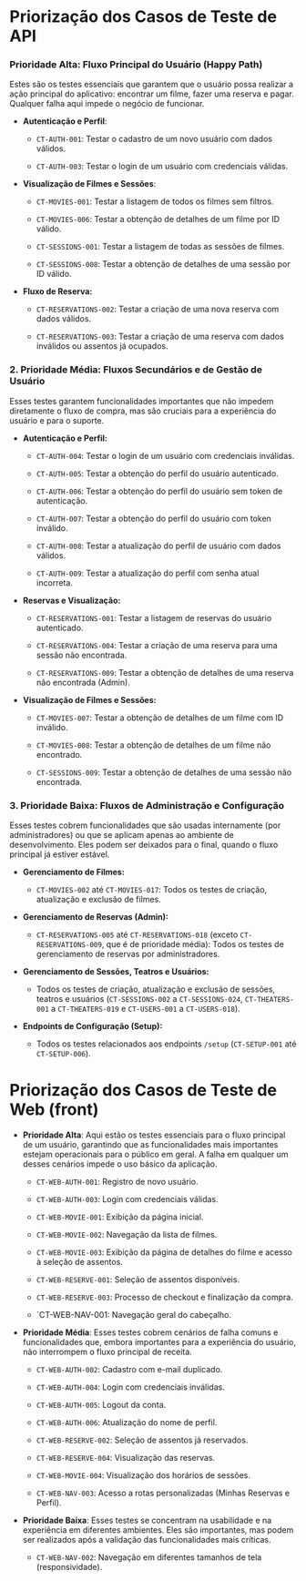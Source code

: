 # Priorização dos Casos de Teste de API

### Prioridade Alta: Fluxo Principal do Usuário (Happy Path)

Estes são os testes essenciais que garantem que o usuário possa realizar a ação principal do aplicativo: encontrar um filme, fazer uma reserva e pagar. Qualquer falha aqui impede o negócio de funcionar.

* **Autenticação e Perfil**:

    * `CT-AUTH-001`: Testar o cadastro de um novo usuário com dados válidos.

    * `CT-AUTH-003`: Testar o login de um usuário com credenciais válidas.

* **Visualização de Filmes e Sessões**:

    * `CT-MOVIES-001`: Testar a listagem de todos os filmes sem filtros.

    * `CT-MOVIES-006`: Testar a obtenção de detalhes de um filme por ID válido.

    * `CT-SESSIONS-001`: Testar a listagem de todas as sessões de filmes.

    * `CT-SESSIONS-008`: Testar a obtenção de detalhes de uma sessão por ID válido.

* **Fluxo de Reserva:**

    * `CT-RESERVATIONS-002`: Testar a criação de uma nova reserva com dados válidos.

    * `CT-RESERVATIONS-003`: Testar a criação de uma reserva com dados inválidos ou assentos já ocupados.

### 2. Prioridade Média: Fluxos Secundários e de Gestão de Usuário

Esses testes garantem funcionalidades importantes que não impedem diretamente o fluxo de compra, mas são cruciais para a experiência do usuário e para o suporte.

* **Autenticação e Perfil:**

    * `CT-AUTH-004`: Testar o login de um usuário com credenciais inválidas.

    * `CT-AUTH-005`: Testar a obtenção do perfil do usuário autenticado.

    * `CT-AUTH-006`: Testar a obtenção do perfil do usuário sem token de autenticação.

    * `CT-AUTH-007`: Testar a obtenção do perfil do usuário com token inválido.

    * `CT-AUTH-008`: Testar a atualização do perfil de usuário com dados válidos.

    * `CT-AUTH-009`: Testar a atualização do perfil com senha atual incorreta.

* **Reservas e Visualização:**

    * `CT-RESERVATIONS-001`: Testar a listagem de reservas do usuário autenticado.

    * `CT-RESERVATIONS-004`: Testar a criação de uma reserva para uma sessão não encontrada.

    * `CT-RESERVATIONS-009`: Testar a obtenção de detalhes de uma reserva não encontrada (Admin).

* **Visualização de Filmes e Sessões:**

    * `CT-MOVIES-007`: Testar a obtenção de detalhes de um filme com ID inválido.

    * `CT-MOVIES-008`: Testar a obtenção de detalhes de um filme não encontrado.

    * `CT-SESSIONS-009`: Testar a obtenção de detalhes de uma sessão não encontrada.

### 3. Prioridade Baixa: Fluxos de Administração e Configuração

Esses testes cobrem funcionalidades que são usadas internamente (por administradores) ou que se aplicam apenas ao ambiente de desenvolvimento. Eles podem ser deixados para o final, quando o fluxo principal já estiver estável.

* **Gerenciamento de Filmes:**

    * `CT-MOVIES-002` até `CT-MOVIES-017`: Todos os testes de criação, atualização e exclusão de filmes.

* **Gerenciamento de Reservas (Admin):**

    * `CT-RESERVATIONS-005` até `CT-RESERVATIONS-018` (exceto `CT-RESERVATIONS-009`, que é de prioridade média): Todos os testes de gerenciamento de reservas por administradores.

* **Gerenciamento de Sessões, Teatros e Usuários:**

    * Todos os testes de criação, atualização e exclusão de sessões, teatros e usuários (`CT-SESSIONS-002` a `CT-SESSIONS-024`, `CT-THEATERS-001` a `CT-THEATERS-019` e `CT-USERS-001` a `CT-USERS-018`).

* **Endpoints de Configuração (Setup):**

    * Todos os testes relacionados aos endpoints `/setup` (`CT-SETUP-001` até `CT-SETUP-006`).

# Priorização dos Casos de Teste de Web (front)

*  **Prioridade Alta**: Aqui estão os testes essenciais para o fluxo principal de um usuário, garantindo que as funcionalidades mais importantes estejam operacionais para o público em geral. A falha em qualquer um desses cenários impede o uso básico da aplicação.

    * `CT-WEB-AUTH-001`: Registro de novo usuário.

    * `CT-WEB-AUTH-003`: Login com credenciais válidas.

    * `CT-WEB-MOVIE-001`: Exibição da página inicial.

    * `CT-WEB-MOVIE-002`: Navegação da lista de filmes.

    * `CT-WEB-MOVIE-003`: Exibição da página de detalhes do filme e acesso à seleção de assentos.

    * `CT-WEB-RESERVE-001`: Seleção de assentos disponíveis.

    * `CT-WEB-RESERVE-003`: Processo de checkout e finalização da compra.

    * `CT-WEB-NAV-001: Navegação geral do cabeçalho.

* **Prioridade Média**: Esses testes cobrem cenários de falha comuns e funcionalidades que, embora importantes para a experiência do usuário, não interrompem o fluxo principal de receita.

    * `CT-WEB-AUTH-002`: Cadastro com e-mail duplicado.

    * `CT-WEB-AUTH-004`: Login com credenciais inválidas.

    * `CT-WEB-AUTH-005`: Logout da conta.

    * `CT-WEB-AUTH-006`: Atualização do nome de perfil.

    * `CT-WEB-RESERVE-002`: Seleção de assentos já reservados.

    * `CT-WEB-RESERVE-004`: Visualização das reservas.

    * `CT-WEB-MOVIE-004`: Visualização dos horários de sessões.

    * `CT-WEB-NAV-003`: Acesso a rotas personalizadas (Minhas Reservas e Perfil).

* **Prioridade Baixa**: Esses testes se concentram na usabilidade e na experiência em diferentes ambientes. Eles são importantes, mas podem ser realizados após a validação das funcionalidades mais críticas.

    * `CT-WEB-NAV-002`: Navegação em diferentes tamanhos de tela (responsividade).